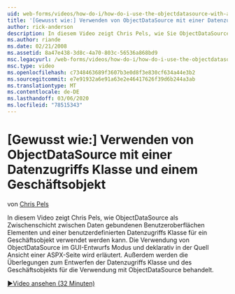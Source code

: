 ```yaml
---
uid: web-forms/videos/how-do-i/how-do-i-use-the-objectdatasource-with-a-data-access-class-and-business-object
title: '[Gewusst wie:] Verwenden von ObjectDataSource mit einer Datenzugriffs Klasse und einem Geschäftsobjekt | Microsoft-Dokumentation'
author: rick-anderson
description: In diesem Video zeigt Chris Pels, wie Sie ObjectDataSource als Zwischenschicht zwischen Daten gebundenen Benutzeroberflächen Elementen und einem benutzerdefinierten Datenstream (...) verwenden.
ms.author: riande
ms.date: 02/21/2008
ms.assetid: 8a47e438-3d8c-4a70-803c-56536a868bd9
msc.legacyurl: /web-forms/videos/how-do-i/how-do-i-use-the-objectdatasource-with-a-data-access-class-and-business-object
msc.type: video
ms.openlocfilehash: c7348463689f3607b3e0d8f3e830cf634a44e3b2
ms.sourcegitcommit: e7e91932a6e91a63e2e46417626f39d6b244a3ab
ms.translationtype: MT
ms.contentlocale: de-DE
ms.lasthandoff: 03/06/2020
ms.locfileid: "78515343"
---
```

# <a name="how-do-i-use-the-objectdatasource-with-a-data-access-class-and-business-object"></a>[Gewusst wie:] Verwenden von ObjectDataSource mit einer Datenzugriffs Klasse und einem Geschäftsobjekt

von [Chris Pels](https://twitter.com/chrispels)

In diesem Video zeigt Chris Pels, wie ObjectDataSource als Zwischenschicht zwischen Daten gebundenen Benutzeroberflächen Elementen und einer benutzerdefinierten Datenzugriffs Klasse für ein Geschäftsobjekt verwendet werden kann. Die Verwendung von ObjectDataSource im GUI-Entwurfs Modus und deklarativ in der Quell Ansicht einer ASPX-Seite wird erläutert. Außerdem werden die Überlegungen zum Entwerfen der Datenzugriffs Klasse und des Geschäftsobjekts für die Verwendung mit ObjectDataSource behandelt.

[&#9654;Video ansehen (32 Minuten)](https://channel9.msdn.com/Blogs/ASP-NET-Site-Videos/how-do-i-use-the-objectdatasource-with-a-data-access-class-and-business-object)
